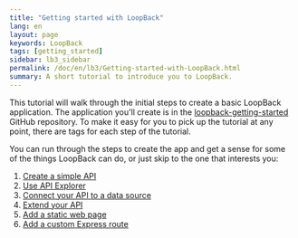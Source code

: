 ```yaml
---
title: "Getting started with LoopBack"
lang: en
layout: page
keywords: LoopBack
tags: [getting_started]
sidebar: lb3_sidebar
permalink: /doc/en/lb3/Getting-started-with-LoopBack.html
summary: A short tutorial to introduce you to LoopBack.
---
```


This tutorial will walk through the initial steps to create a basic LoopBack application.
The application you'll create is in the [loopback-getting-started](https://github.com/strongloop/loopback-getting-started) GitHub repository.  To make it easy for you to pick up the tutorial at any point, there are tags for each step of the tutorial.

You can run through the steps to create the app and get a sense for some of the things LoopBack can do, or just skip to the one that interests you:

1. [Create a simple API](Create-a-simple-API.html)
1. [Use API Explorer](Use-API-Explorer.html)
1. [Connect your API to a data source](Connect-your-API-to-a-data-source.html)
1. [Extend your API](Extend-your-API.html)
1. [Add a static web page](Add-a-static-web-page.html)
1. [Add a custom Express route](Add-a-custom-Express-route.html)
